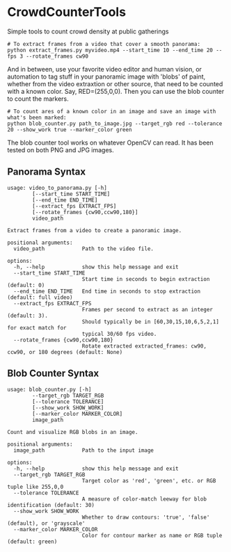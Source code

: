 # CrowdCounterTools
Simple tools to count crowd density at public gatherings

```commandline
# To extract frames from a video that cover a smooth panorama:
python extract_frames.py myvideo.mp4 --start_time 10 --end_time 20 --fps 3 --rotate_frames cw90
```
And in between, use your favorite video editor and human vision, or automation
to tag stuff in your panoramic image with 'blobs' of paint, whether from the 
video extraxtion or other source, that need to be counted with a known color.
Say, RED=(255,0,0). Then you can use the blob counter to count the markers.

```commandline
# To count ares of a known color in an image and save an image with what's been marked:
python blob_counter.py path_to_image.jpg --target_rgb red --tolerance 20 --show_work true --marker_color green
```
The blob counter tool works on whatever OpenCV can read. It has been tested on both PNG and JPG images.

## Panorama Syntax
```commandline
usage: video_to_panorama.py [-h] 
        [--start_time START_TIME] 
        [--end_time END_TIME] 
        [--extract_fps EXTRACT_FPS] 
        [--rotate_frames {cw90,ccw90,180}]
        video_path

Extract frames from a video to create a panoramic image.

positional arguments:
  video_path            Path to the video file.

options:
  -h, --help            show this help message and exit
  --start_time START_TIME
                        Start time in seconds to begin extraction (default: 0)
  --end_time END_TIME   End time in seconds to stop extraction (default: full video)
  --extract_fps EXTRACT_FPS
                        Frames per second to extract as an integer (default: 3). 
                        Should typically be in [60,30,15,10,6,5,2,1] for exact match for
                        typical 30/60 fps video.
  --rotate_frames {cw90,ccw90,180}
                        Rotate extracted extracted_frames: cw90, ccw90, or 180 degrees (default: None)
```

## Blob Counter Syntax
```commandline
usage: blob_counter.py [-h] 
        --target_rgb TARGET_RGB 
        [--tolerance TOLERANCE] 
        [--show_work SHOW_WORK] 
        [--marker_color MARKER_COLOR] 
        image_path

Count and visualize RGB blobs in an image.

positional arguments:
  image_path            Path to the input image

options:
  -h, --help            show this help message and exit
  --target_rgb TARGET_RGB
                        Target color as 'red', 'green', etc. or RGB tuple like 255,0,0
  --tolerance TOLERANCE
                        A measure of color-match leeway for blob identification (default: 30)
  --show_work SHOW_WORK
                        Whether to draw contours: 'true', 'false' (default), or 'grayscale'
  --marker_color MARKER_COLOR
                        Color for contour marker as name or RGB tuple (default: green)
```